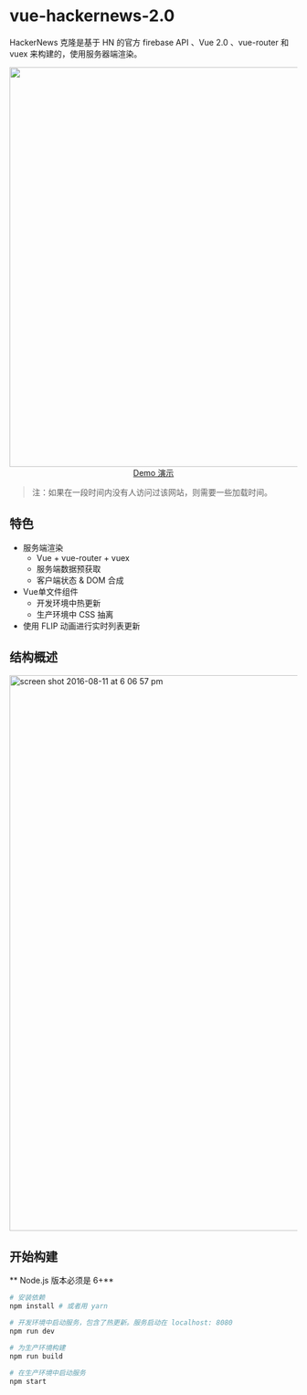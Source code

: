 # vue-hackernews-2.0

HackerNews 克隆是基于 HN 的官方 firebase API 、Vue 2.0 、vue-router 和 vuex 来构建的，使用服务器端渲染。

<p align="center">
  <a href="https://vue-hn.now.sh" target="_blank">
    <img src="https://cloud.githubusercontent.com/assets/499550/17546273/5aabc5fc-5eaf-11e6-8d6a-ad00937e8bd6.png" width="700px">
    <br>
    Demo 演示
  </a>
</p>

> 注：如果在一段时间内没有人访问过该网站，则需要一些加载时间。
## 特色

- 服务端渲染
  - Vue + vue-router + vuex
  - 服务端数据预获取
  - 客户端状态 & DOM 合成
- Vue单文件组件
  - 开发环境中热更新
  - 生产环境中 CSS 抽离
- 使用 FLIP 动画进行实时列表更新

## 结构概述

<img width="973" alt="screen shot 2016-08-11 at 6 06 57 pm" src="https://cloud.githubusercontent.com/assets/499550/17607895/786a415a-5fee-11e6-9c11-45a2cfdf085c.png">

## 开始构建

** Node.js 版本必须是 6+**

``` bash
# 安装依赖
npm install # 或者用 yarn

# 开发环境中启动服务，包含了热更新。服务启动在 localhost: 8080
npm run dev

# 为生产环境构建
npm run build

# 在生产环境中启动服务
npm start
```
